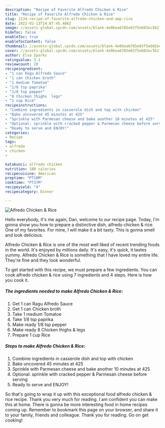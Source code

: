 ```yaml
---
description: "Recipe of Favorite Alfredo Chicken & Rice"
title: "Recipe of Favorite Alfredo Chicken & Rice"
slug: 2134-recipe-of-favorite-alfredo-chicken-and-amp-rice
date: 2022-02-13T14:07:45.486Z
image: //assets-global.cpcdn.com/assets/blank-4e0bea6785e03f5e602ec562f230caae08da540cada707380b4fe1bbebba43da.png
hideToc: false
enableToc: true
enableTocContent: false
thumbnail: //assets-global.cpcdn.com/assets/blank-4e0bea6785e03f5e602ec562f230caae08da540cada707380b4fe1bbebba43da.png
cover: //assets-global.cpcdn.com/assets/blank-4e0bea6785e03f5e602ec562f230caae08da540cada707380b4fe1bbebba43da.png
author: Elva Sparks
ratingvalue: 3.1
reviewcount: 20
recipeingredient:
- "1 can Ragu Alfredo Sauce"
- "1 can Chicken broth"
- "1 medium Tomatoe"
- "1/8 tsp paprika"
- "1/8 tsp pepper"
- "8 Chicken thighs  legs"
- "1 cup Rice"
recipeinstructions:
- "Combine ingredients in casserole dish and top with chicken"
- "Bake uncovered 45 minutes at 425"
- "Sprinkle with Parmesan cheese and bake another 10 minutes at 425"
- "Optional: sprinkle with cracked pepper & Parmesan cheese before serving"
- "Ready to serve and ENJOY!"
categories:
- Recipe
tags:
- alfredo
- chicken
- 

katakunci: alfredo chicken  
nutrition: 180 calories
recipecuisine: American
preptime: "PT10M"
cooktime: "PT37M"
recipeyield: "4"
recipecategory: Dinner

---
```



![Alfredo Chicken & Rice](//assets-global.cpcdn.com/assets/blank-4e0bea6785e03f5e602ec562f230caae08da540cada707380b4fe1bbebba43da.png)

Hello everybody, it's me again, Dan, welcome to our recipe page. Today, I'm gonna show you how to prepare a distinctive dish, alfredo chicken & rice. One of my favorites. For mine, I will make it a bit tasty. This is gonna smell and look delicious.



Alfredo Chicken & Rice is one of the most well liked of recent trending foods in the world. It's enjoyed by millions daily. It's easy, it's quick, it tastes yummy. Alfredo Chicken & Rice is something that I have loved my entire life. They're fine and they look wonderful.


To get started with this recipe, we must prepare a few ingredients. You can cook alfredo chicken & rice using 7 ingredients and 4 steps. Here is how you cook it.

<!--inarticleads1-->

##### The ingredients needed to make Alfredo Chicken & Rice:

1. Get 1 can Ragu Alfredo Sauce
1. Get 1 can Chicken broth
1. Take 1 medium Tomatoe
1. Take 1/8 tsp paprika
1. Make ready 1/8 tsp pepper
1. Make ready 8 Chicken thighs & legs
1. Prepare 1 cup Rice




<!--inarticleads2-->

##### Steps to make Alfredo Chicken & Rice:

1. Combine ingredients in casserole dish and top with chicken
1. Bake uncovered 45 minutes at 425
1. Sprinkle with Parmesan cheese and bake another 10 minutes at 425
1. Optional: sprinkle with cracked pepper & Parmesan cheese before serving
1. Ready to serve and ENJOY!



So that's going to wrap it up with this exceptional food alfredo chicken & rice recipe. Thank you very much for reading. I am confident you can make this at home. There is gonna be more interesting food in home recipes coming up. Remember to bookmark this page on your browser, and share it to your family, friends and colleague. Thank you for reading. Go on get cooking!
